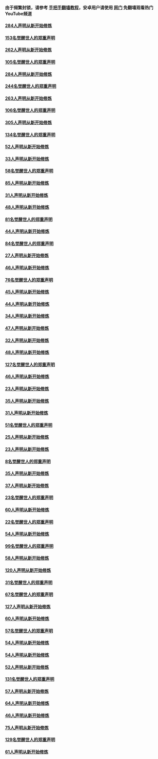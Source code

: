 #### 由于频繁封锁，请参考 [手把手翻墙教程](https://github.com/gfw-breaker/guides/wiki/)，安卓用户请使用 [网门](https://github.com/gfw-breaker/nogfw/blob/master/dl.md?t=04130200) 免翻墙观看热门YouTube频道 

#### [284人声明从新开始修炼](../pages/91/423296.md?t=04130200) 

#### [153名觉醒世人的郑重声明](../pages/91/423295.md?t=04130200) 

#### [262人声明从新开始修炼](../pages/91/423004.md?t=04130200) 

#### [105名觉醒世人的郑重声明](../pages/91/423003.md?t=04130200) 

#### [284人声明从新开始修炼](../pages/91/422707.md?t=04130200) 

#### [244名觉醒世人的郑重声明](../pages/91/422706.md?t=04130200) 

#### [263人声明从新开始修炼](../pages/91/422553.md?t=04130200) 

#### [106名觉醒世人的郑重声明](../pages/91/422552.md?t=04130200) 

#### [305人声明从新开始修炼](../pages/91/422153.md?t=04130200) 

#### [134名觉醒世人的郑重声明](../pages/91/422152.md?t=04130200) 

#### [52人声明从新开始修炼](../pages/91/421846.md?t=04130200) 

#### [33人声明从新开始修炼](../pages/91/421804.md?t=04130200) 

#### [58名觉醒世人的郑重声明](../pages/91/421845.md?t=04130200) 

#### [85人声明从新开始修炼](../pages/91/421769.md?t=04130200) 

#### [31人声明从新开始修炼](../pages/91/421763.md?t=04130200) 

#### [48人声明从新开始修炼](../pages/91/421605.md?t=04130200) 

#### [81名觉醒世人的郑重声明](../pages/91/421656.md?t=04130200) 

#### [44人声明从新开始修炼](../pages/91/421544.md?t=04130200) 

#### [84名觉醒世人的郑重声明](../pages/91/421543.md?t=04130200) 

#### [27人声明从新开始修炼](../pages/91/421465.md?t=04130200) 

#### [46人声明从新开始修炼](../pages/91/421454.md?t=04130200) 

#### [76名觉醒世人的郑重声明](../pages/91/421453.md?t=04130200) 

#### [45人声明从新开始修炼](../pages/91/421452.md?t=04130200) 

#### [44人声明从新开始修炼](../pages/91/421422.md?t=04130200) 

#### [34人声明从新开始修炼](../pages/91/421322.md?t=04130200) 

#### [47人声明从新开始修炼](../pages/91/421264.md?t=04130200) 

#### [32人声明从新开始修炼](../pages/91/421225.md?t=04130200) 

#### [48人声明从新开始修炼](../pages/91/421202.md?t=04130200) 

#### [127名觉醒世人的郑重声明](../pages/91/421224.md?t=04130200) 

#### [46人声明从新开始修炼](../pages/91/421203.md?t=04130200) 

#### [23人声明从新开始修炼](../pages/91/421138.md?t=04130200) 

#### [35人声明从新开始修炼](../pages/91/421122.md?t=04130200) 

#### [31人声明从新开始修炼](../pages/91/421081.md?t=04130200) 

#### [51名觉醒世人的郑重声明](../pages/91/421080.md?t=04130200) 

#### [25人声明从新开始修炼](../pages/91/421020.md?t=04130200) 

#### [23人声明从新开始修炼](../pages/91/420884.md?t=04130200) 

#### [8名觉醒世人的郑重声明](../pages/91/420883.md?t=04130200) 

#### [35人声明从新开始修炼](../pages/91/420809.md?t=04130200) 

#### [37人声明从新开始修炼](../pages/91/420766.md?t=04130200) 

#### [23名觉醒世人的郑重声明](../pages/91/420765.md?t=04130200) 

#### [60人声明从新开始修炼](../pages/91/420727.md?t=04130200) 

#### [22名觉醒世人的郑重声明](../pages/91/420726.md?t=04130200) 

#### [54人声明从新开始修炼](../pages/91/420529.md?t=04130200) 

#### [99名觉醒世人的郑重声明](../pages/91/420528.md?t=04130200) 

#### [58人声明从新开始修炼](../pages/91/420198.md?t=04130200) 

#### [120人声明从新开始修炼](../pages/91/420141.md?t=04130200) 

#### [31名觉醒世人的郑重声明](../pages/91/420197.md?t=04130200) 

#### [67名觉醒世人的郑重声明](../pages/91/420140.md?t=04130200) 

#### [127人声明从新开始修炼](../pages/91/420082.md?t=04130200) 

#### [60人声明从新开始修炼](../pages/91/420081.md?t=04130200) 

#### [57名觉醒世人的郑重声明](../pages/91/420080.md?t=04130200) 

#### [54人声明从新开始修炼](../pages/91/419533.md?t=04130200) 

#### [54人声明从新开始修炼](../pages/91/419532.md?t=04130200) 

#### [52人声明从新开始修炼](../pages/91/419531.md?t=04130200) 

#### [131名觉醒世人的郑重声明](../pages/91/419530.md?t=04130200) 

#### [57人声明从新开始修炼](../pages/91/419430.md?t=04130200) 

#### [64人声明从新开始修炼](../pages/91/419429.md?t=04130200) 

#### [46人声明从新开始修炼](../pages/91/419428.md?t=04130200) 

#### [75人声明从新开始修炼](../pages/91/419427.md?t=04130200) 

#### [129名觉醒世人的郑重声明](../pages/91/419426.md?t=04130200) 

#### [61人声明从新开始修炼](../pages/91/419198.md?t=04130200) 

